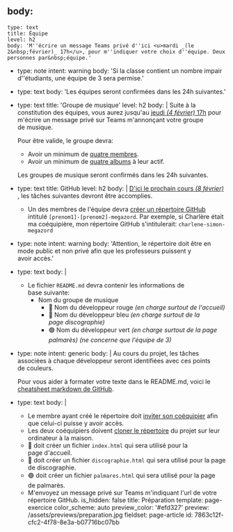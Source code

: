 body:
  -
    type: text
    title: Équipe
    level: h2
    body: 'M''écrire un message Teams privé d''ici <u>mardi _(le 2&nbsp;février)_ 17h</u>, pour m''indiquer votre choix d''équipe. Deux personnes par&nbsp;équipe.'
  -
    type: note
    intent: warning
    body: 'Si la classe contient un nombre impair d''étudiants, une équipe de 3 sera&nbsp;permise.'
  -
    type: text
    body: 'Les équipes seront confirmées dans les 24h suivantes.'
  -
    type: text
    title: 'Groupe de musique'
    level: h2
    body: |
      Suite à la constitution des équipes, vous aurez jusqu'au <u>jeudi _(4&nbsp;février)_ 17h</u> pour m'écrire un message privé sur Teams m'annonçant votre groupe de&nbsp;musique.
      
      Pour être valide, le groupe devra:
      
      - Avoir un minimum de <u>quatre&nbsp;membres</u>.
      - Avoir un minimum de <u>quatre albums</u> à leur&nbsp;actif.
      
      Les groupes de musique seront confirmés dans les 24h&nbsp;suivantes.
  -
    type: text
    title: GitHub
    level: h2
    body: |
      <u>D'ici le prochain cours _(8 février)_ </u>, les tâches suivantes devront être&nbsp;accomplies.
      
      - Un des membres de l'équipe devra [créer un répertoire GitHub](https://smnarnold.com/cours/git/github#creation-dun-repertoire) intitulé `[prenom1]-[prenom2]-megazord`. Par exemple, si Charlère était ma coéquipière, mon répertoire GitHub s'intitulerait: 
      `charlene-simon-megazord`
  -
    type: note
    intent: warning
    body: 'Attention, le répertoire doit être en mode public et non privé afin que les professeurs puissent y avoir&nbsp;accès.'
  -
    type: text
    body: |
      - Le fichier `README.md` devra contenir les informations de base&nbsp;suivante:
      	- Nom du groupe de musique
          - 🔴 Nom du développeur&nbsp;rouge _(en charge surtout de&nbsp;l'accueil)_
          - 🔵 Nom du développeur&nbsp;bleu _(en charge surtout de la page&nbsp;discographie)_
          - 🟢 Nom du développeur&nbsp;vert _(en charge surtout de la page palmarès)_ _(ne concerne que l'équipe de&nbsp;3)_
  -
    type: note
    intent: generic
    body: |
      Au cours du projet, les tâches associées à chaque développeur seront identifiées avec ces points de&nbsp;couleurs.
      
      Pour vous aider à formater votre texte dans le README.md, voici le [cheatsheet markdown de&nbsp;GitHub](https://github.com/adam-p/markdown-here/wiki/Markdown-Cheatsheet).
  -
    type: text
    body: |
      - Le membre ayant créé le répertoire doit [inviter son&nbsp;coéquipier](https://smnarnold.com/cours/git/github#gestion-des-acces-au-repo) afin que celui-ci puisse y avoir accès.
      - Les deux coéquipiers doivent [cloner le répertoire](https://smnarnold.com/cours/git/github-desktop#clone) du projet sur leur ordinateur à la&nbsp;maison.
      - 🔴 doit créer un fichier `index.html` qui sera utilisé pour la page&nbsp;d'accueil. 
      - 🔵 doit créer un fichier `discographie.html` qui sera utilisé pour la page de&nbsp;discographie.
      - 🟢 doit créer un fichier `palmares.html` qui sera utilisé pour la page de&nbsp;palmarès.
      - M'envoyez un message privé sur Teams m'indiquant l'url de votre répertoire&nbsp;GitHub.
is_hidden: false
title: Préparation
template: page-exercice
color_scheme: auto
preview_color: '#efd327'
preview: /assets/previews/preparation.jpg
fieldset: page-article
id: 7863c12f-cfc2-4f78-8e3a-b07716bc07bb
